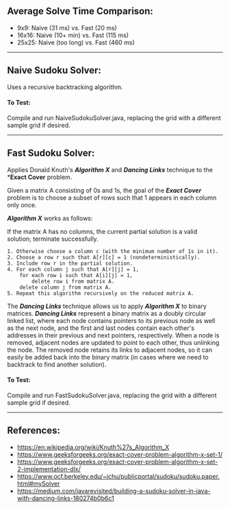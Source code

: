 ## Average Solve Time Comparison:
- 9x9: Naive (31 ms) vs. Fast (20 ms)
- 16x16: Naive (10+ min) vs. Fast (115 ms)
- 25x25: Naive (too long) vs. Fast (460 ms)

-----------------------------------------------------

## Naive Sudoku Solver:
Uses a recursive backtracking algorithm.

#### To Test:
Compile and run NaiveSudokuSolver.java, replacing the grid with a different sample grid if desired.

-----------------------------------------------------

## Fast Sudoku Solver:
Applies Donald Knuth's ***Algorithm X*** and ***Dancing Links*** technique to the ***Exact Cover** problem. 

Given a matrix A consisting of 0s and 1s, the goal of the ***Exact Cover*** problem is to choose a subset of rows such that 1 appears in each column only once.

***Algorithm X*** works as follows:

If the matrix A has no columns, the current partial solution is a valid solution; terminate successfully.
    
    1. Otherwise choose a column c (with the minimum number of 1s in it).
    2. Choose a row r such that A[r][c] = 1 (nondeterministically).
    3. Include row r in the partial solution.
    4. For each column j such that A[r][j] = 1,
        for each row i such that A[i][j] = 1,
            delete row i from matrix A.
        delete column j from matrix A.
    5. Repeat this algorithm recursively on the reduced matrix A.

The ***Dancing Links*** technique allows us to apply ***Algorithm X*** to binary matrices. ***Dancing Links*** represent a binary matrix as a doubly circular linked list, where each node contains pointers to its previous node as well as the next node, and the first and last nodes contain each other's addresses in their previous and next pointers, respectively. When a node is removed, adjacent nodes are updated to point to each other, thus unlinking the node. The removed node retains its links to adjacent nodes, so it can easily be added back into the binary matrix (in cases where we need to backtrack to find another solution).

#### To Test:
Compile and run FastSudokuSolver.java, replacing the grid with a different sample grid if desired.

-----------------------------------------------------

## References:
- https://en.wikipedia.org/wiki/Knuth%27s_Algorithm_X
- https://www.geeksforgeeks.org/exact-cover-problem-algorithm-x-set-1/ 
- https://www.geeksforgeeks.org/exact-cover-problem-algorithm-x-set-2-implementation-dlx/ 
- https://www.ocf.berkeley.edu/~jchu/publicportal/sudoku/sudoku.paper.html#mySolver
- https://medium.com/javarevisited/building-a-sudoku-solver-in-java-with-dancing-links-180274b0b6c1
